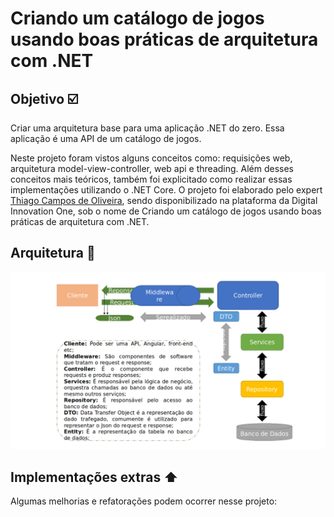 # Criando um catálogo de jogos usando boas práticas de arquitetura com .NET

## Objetivo ☑️

Criar uma arquitetura base para uma aplicação .NET do zero. Essa aplicação é uma API de um catálogo de jogos.

Neste projeto foram vistos alguns conceitos como: requisições web, arquitetura model-view-controller, web api e threading. Além desses conceitos mais teóricos, também foi explicitado como realizar essas implementações utilizando o .NET Core. O projeto foi elaborado pelo expert [Thiago Campos de Oliveira](https://www.linkedin.com/in/thiago-campos-de-oliveira-693a3840/), sendo disponibilizado na plataforma da Digital Innovation One, sob o nome de Criando um catálogo de jogos usando boas práticas de arquitetura com .NET.

## Arquitetura 🔄

![Arquitetura do projeto](./assets/arquitetura.png)

## Implementações extras ⬆️

Algumas melhorias e refatorações podem ocorrer nesse projeto:
